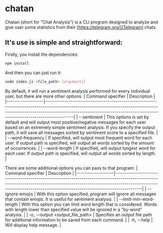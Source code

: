 # chatan

Chatan (short for "Chat Analysis") is a CLI program designed to analyze and give user some statistics from their [https://telegram.org/](Telegram) chats.

## It's use is simple and straightforward:

Firstly, you install the dependencies:

```bash
npm install
```

And then you can just run it:

```bash
node index.js <file_path> [arguments]
```

By default, it will run a sentiment analysis performed for every individual user, but there are more other options:
| Command specifier | Description |
|-------------------|--------------------------------------------------------------------------------------------------------------------------------------------------------------------------------------------------------------------------------------------------------|
| --sentiment | This options is set by default and will output most positive/negative messages for each user based on an extremely simple sentiment analysis. If you specify the output path, it will save all messages sorted by sentiment score to a specified file. |
| --word-frequency | If specified, will output most frequent word for each user. If output path is specified, will output all words sorted by the amount of occurrences. |
| --word-length | If specified, will output longest word for each user. If output path is specified, will output all words sorted by length. |

There are some additional options you can pass to that program:
| Command specifier | Description |
|-------------------|--------------------------------------------------------------------------------------------------------------------------------------------------------------------------------------------------------------------------------------------------------|
| --ignore-emojis | With this option specified, program will ignore all messages that contain emojis. It is useful for sentiment analysis. |
| --limit-min-word-length <number> | With this option you can limit word length that is considered. Words with length lower than specified value will be ignored in a "by-word" analysis. |
| -o, --output <output_file_path> | Specifies an output file path for additional information to be saved from each command. |
| -h, --help | Will display help message. |
